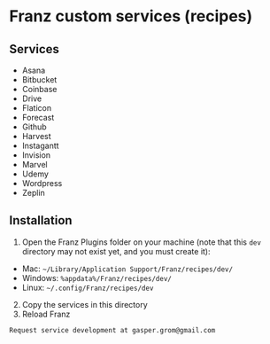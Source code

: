 # Franz custom services (recipes) #

## Services
* Asana
* Bitbucket
* Coinbase
* Drive
* Flaticon
* Forecast
* Github
* Harvest
* Instagantt
* Invision
* Marvel
* Udemy
* Wordpress
* Zeplin

## Installation
1. Open the Franz Plugins folder on your machine (note that this `dev` directory may not exist yet, and you must create it):
  * Mac: `~/Library/Application Support/Franz/recipes/dev/`
  * Windows: `%appdata%/Franz/recipes/dev/`
  * Linux: `~/.config/Franz/recipes/dev`
2. Copy the services in this directory
3. Reload Franz




`Request service development at gasper.grom@gmail.com`